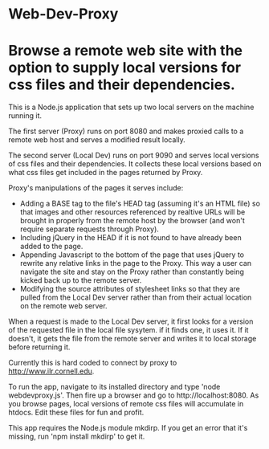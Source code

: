 Web-Dev-Proxy
=============

# Browse a remote web site with the option to supply local versions for css files and their dependencies.

This is a Node.js application that sets up two local servers on the machine running it. 

The first server (Proxy) runs on port 8080 and makes proxied calls to a remote web host and serves a modified result locally. 

The second server (Local Dev) runs on port 9090 and serves local versions of css files and their dependencies. It collects these local versions based on what css files get included in the pages returned by Proxy.

Proxy's manipulations of the pages it serves include:

* Adding a BASE tag to the file's HEAD tag (assuming it's an HTML file) so that images and other resources referenced by realtive URLs will be brought in properly from the remote host by the browser (and won't require separate requests through Proxy).
* Including jQuery in the HEAD if it is not found to have already been added to the page.
* Appending Javascript to the bottom of the page that uses jQuery to rewrite any relative links in the page to the Proxy. This way a user can navigate the site and stay on the Proxy rather than constantly being kicked back up to the remote server. 
* Modifying the source attributes of stylesheet links so that they are pulled from the Local Dev server rather than from their actual location on the remote web server.

When a request is made to the Local Dev server, it first looks for a version of the requested file in the local file sysytem. if it finds one, it uses it. If it doesn't, it gets the file from the remote server and writes it to local storage before returning it.

Currently this is hard coded to connect by proxy to http://www.ilr.cornell.edu. 

To run the app, navigate to its installed directory and type 'node webdevproxy.js'. Then fire up a browser and go to http://localhost:8080. As you browse pages, local versions of remote css files will accumulate in htdocs. Edit these files for fun and profit.

This app requires the Node.js module mkdirp. If you get an error that it's missing, run 'npm install mkdirp' to get it.
